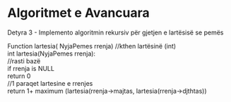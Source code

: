 # Algoritmet e Avancuara
Detyra 3 - Implemento algoritmin rekursiv për gjetjen e lartësisë se pemës

Function lartesia( NyjaPemes rrenja) //kthen lartësinë (int)<br />
    int lartesia(NyjaPemes rrenja): <br />
        //rasti bazë <br />
        if rrenja is NULL <br />
            return 0 <br />
        //1  paraqet lartesine e rrenjes <br />
        return 1+ maximum (lartesia(rrenja->majtas, lartesia(rrenja->djthtas)) <br />
